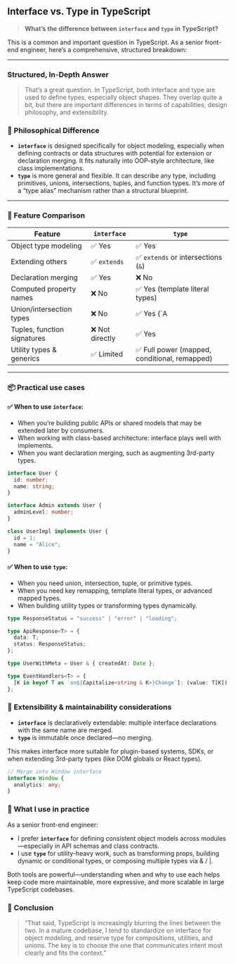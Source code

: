 ## Interface vs. Type in TypeScript

> **What’s the difference between `interface` and `type` in TypeScript?**

This is a common and important question in TypeScript. As a senior front-end engineer, here’s a comprehensive, structured breakdown:

---

### Structured, In-Depth Answer

> That’s a great question. In TypeScript, both interface and type are used to define types, especially object shapes. They overlap quite a bit, but there are important differences in terms of capabilities, design philosophy, and extensibility.

### 🧠 Philosophical Difference

- **`interface`** is designed specifically for object modeling, especially when defining contracts or data structures with potential for extension or declaration merging. It fits naturally into OOP-style architecture, like class implementations.
- **`type`** is more general and flexible. It can describe any type, including primitives, unions, intersections, tuples, and function types. It’s more of a “type alias” mechanism rather than a structural blueprint.

---

### 🔧 Feature Comparison

| Feature                       | `interface`     | `type`                         |
|------------------------------|------------------|---------------------------------|
| Object type modeling         | ✅ Yes            | ✅ Yes                           |
| Extending others             | ✅ `extends`      | ✅ `extends` or intersections (`&`) |
| Declaration merging          | ✅ Yes            | ❌ No                            |
| Computed property names      | ❌ No             | ✅ Yes (template literal types) |
| Union/intersection types     | ❌ No             | ✅ Yes (`A | B`, `A & B`)        |
| Tuples, function signatures  | ❌ Not directly   | ✅ Yes                           |
| Utility types & generics     | ✅ Limited        | ✅ Full power (mapped, conditional, remapped) |

---

### 📦 Practical use cases

#### ✅ When to use `interface`:

- When you’re building public APIs or shared models that may be extended later by consumers.
- When working with class-based architecture: interface plays well with implements.
- When you want declaration merging, such as augmenting 3rd-party types.

```ts
interface User {
  id: number;
  name: string;
}

interface Admin extends User {
  adminLevel: number;
}

class UserImpl implements User {
  id = 1;
  name = "Alice";
}
```

#### ✅ When to use `type`:

- When you need union, intersection, tuple, or primitive types.
- When you need key remapping, template literal types, or advanced mapped types.
- When building utility types or transforming types dynamically.

```ts
type ResponseStatus = "success" | "error" | "loading";

type ApiResponse<T> = {
  data: T;
  status: ResponseStatus;
};

type UserWithMeta = User & { createdAt: Date };

type EventHandlers<T> = {
  [K in keyof T as `on${Capitalize<string & K>}Change`]: (value: T[K]) => void;
};
```

### 🔹 Extensibility & maintainability considerations

- **`interface`** is declaratively extendable: multiple interface declarations with the same name are merged.
- **`type`** is immutable once declared—no merging.

This makes interface more suitable for plugin-based systems, SDKs, or when extending 3rd-party types (like DOM globals or React types).

```ts
// Merge into Window interface
interface Window {
  analytics: any;
}
```

### 🔹 What I use in practice

As a senior front-end engineer:
- I prefer **`interface`** for defining consistent object models across modules—especially in API schemas and class contracts.
- I use **`type`** for utility-heavy work, such as transforming props, building dynamic or conditional types, or composing multiple types via & / |.

Both tools are powerful—understanding when and why to use each helps keep code more maintainable, more expressive, and more scalable in large TypeScript codebases.

### 🔹 Conclusion


> “That said, TypeScript is increasingly blurring the lines between the two. In a mature codebase, I tend to standardize on interface for object modeling, and reserve type for compositions, utilities, and unions. The key is to choose the one that communicates intent most clearly and fits the context.”
